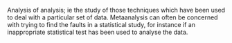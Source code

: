 Analysis of analysis; ie the study of those techniques which have been
used to deal with a particular set of data. Metaanalysis can often be
concerned with trying to find the faults in a statistical study, for
instance if an inappropriate statistical test has been used to analyse
the data.
